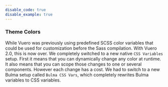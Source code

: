 ```yaml
---
disable_code: true
disable_example: true
---
```


### Theme Colors

While Vuero was previously using predefined SCSS color variables that could be
used for customization before the Sass compilation. With Vuero 2.0, this is now
over. We completely switched to a new native `CSS Variables` setup. First it
means that you can dynamically change any color at runtime. It also means that
you can scope those changes to one or several components. However each change
has a cost. We had to switch to a new Bulma setup called `Bulma CSS Vars`,
which completely rewrites Bulma variables to CSS variables.
